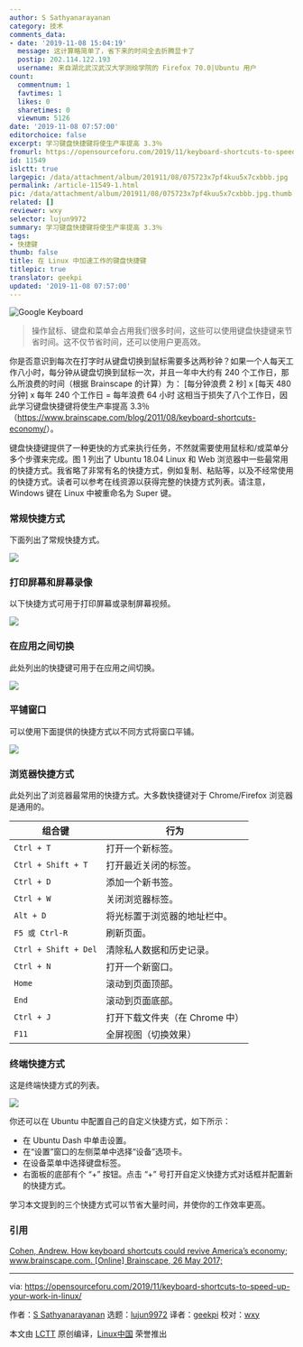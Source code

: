 ```yaml
---
author: S Sathyanarayanan
category: 技术
comments_data:
- date: '2019-11-08 15:04:19'
  message: 这计算略简单了，省下来的时间全去折腾显卡了
  postip: 202.114.122.193
  username: 来自湖北武汉武汉大学测绘学院的 Firefox 70.0|Ubuntu 用户
count:
  commentnum: 1
  favtimes: 1
  likes: 0
  sharetimes: 0
  viewnum: 5126
date: '2019-11-08 07:57:00'
editorchoice: false
excerpt: 学习键盘快捷键将使生产率提高 3.3％
fromurl: https://opensourceforu.com/2019/11/keyboard-shortcuts-to-speed-up-your-work-in-linux/
id: 11549
islctt: true
largepic: /data/attachment/album/201911/08/075723x7pf4kuu5x7cxbbb.jpg
permalink: /article-11549-1.html
pic: /data/attachment/album/201911/08/075723x7pf4kuu5x7cxbbb.jpg.thumb.jpg
related: []
reviewer: wxy
selector: lujun9972
summary: 学习键盘快捷键将使生产率提高 3.3％
tags:
- 快捷键
thumb: false
title: 在 Linux 中加速工作的键盘快捷键
titlepic: true
translator: geekpi
updated: '2019-11-08 07:57:00'
---
```


![Google Keyboard](/data/attachment/album/201911/08/075723x7pf4kuu5x7cxbbb.jpg)



> 
> 操作鼠标、键盘和菜单会占用我们很多时间，这些可以使用键盘快捷键来节省时间。这不仅节省时间，还可以使用户更高效。
> 
> 
> 


你是否意识到每次在打字时从键盘切换到鼠标需要多达两秒钟？如果一个人每天工作八小时，每分钟从键盘切换到鼠标一次，并且一年中大约有 240 个工作日，那么所浪费的时间（根据 Brainscape 的计算）为： [每分钟浪费 2 秒] x [每天 480 分钟] x 每年 240 个工作日 = 每年浪费 64 小时 这相当于损失了八个工作日，因此学习键盘快捷键将使生产率提高 3.3％（<https://www.brainscape.com/blog/2011/08/keyboard-shortcuts-economy/>）。


键盘快捷键提供了一种更快的方式来执行任务，不然就需要使用鼠标和/或菜单分多个步骤来完成。图 1 列出了 Ubuntu 18.04 Linux 和 Web 浏览器中一些最常用的快捷方式。我省略了非常有名的快捷方式，例如复制、粘贴等，以及不经常使用的快捷方式。读者可以参考在线资源以获得完整的快捷方式列表。请注意，Windows 键在 Linux 中被重命名为 Super 键。


### 常规快捷方式


下面列出了常规快捷方式。


![](/data/attachment/album/201911/08/075725qjf59uwkw0tk54ky.png)


### 打印屏幕和屏幕录像


以下快捷方式可用于打印屏幕或录制屏幕视频。


![](/data/attachment/album/201911/08/075726yz55j2csyflyte9s.png)


### 在应用之间切换


此处列出的快捷键可用于在应用之间切换。


![](/data/attachment/album/201911/08/075727spssf1ymcmlvgpyc.png)


### 平铺窗口


可以使用下面提供的快捷方式以不同方式将窗口平铺。


![](/data/attachment/album/201911/08/075727uzk12pd7wz1e3pk2.png)


### 浏览器快捷方式


此处列出了浏览器最常用的快捷方式。大多数快捷键对于 Chrome/Firefox 浏览器是通用的。




| **组合键** | **行为** |
| --- | --- |
| `Ctrl + T` | 打开一个新标签。 |
| `Ctrl + Shift + T` | 打开最近关闭的标签。 |
| `Ctrl + D` | 添加一个新书签。 |
| `Ctrl + W` | 关闭浏览器标签。 |
| `Alt + D` | 将光标置于浏览器的地址栏中。 |
| `F5 或 Ctrl-R` | 刷新页面。 |
| `Ctrl + Shift + Del` | 清除私人数据和历史记录。 |
| `Ctrl + N` | 打开一个新窗口。 |
| `Home` | 滚动到页面顶部。 |
| `End` | 滚动到页面底部。 |
| `Ctrl + J` | 打开下载文件夹（在 Chrome 中） |
| `F11` | 全屏视图（切换效果） |


### 终端快捷方式


这是终端快捷方式的列表。


![](/data/attachment/album/201911/08/075729mmqz7qt2t0kqo24t.png)


你还可以在 Ubuntu 中配置自己的自定义快捷方式，如下所示：


* 在 Ubuntu Dash 中单击设置。
* 在“设置”窗口的左侧菜单中选择“设备”选项卡。
* 在设备菜单中选择键盘标签。
* 右面板的底部有个 “+” 按钮。点击 “+” 号打开自定义快捷方式对话框并配置新的快捷方式。


学习本文提到的三个快捷方式可以节省大量时间，并使你的工作效率更高。


### 引用


[Cohen, Andrew. How keyboard shortcuts could revive America’s economy; www.brainscape.com. [Online] Brainscape, 26 May 2017;](https://www.brainscape.com/blog/2011/08/keyboard-shortcuts-economy/) 




---


via: <https://opensourceforu.com/2019/11/keyboard-shortcuts-to-speed-up-your-work-in-linux/>


作者：[S Sathyanarayanan](https://opensourceforu.com/author/s-sathyanarayanan/) 选题：[lujun9972](https://github.com/lujun9972) 译者：[geekpi](https://github.com/geekpi) 校对：[wxy](https://github.com/wxy)


本文由 [LCTT](https://github.com/LCTT/TranslateProject) 原创编译，[Linux中国](https://linux.cn/) 荣誉推出